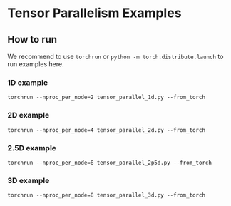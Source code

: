 # Tensor Parallelism Examples

## How to run

We recommend to use `torchrun` or `python -m torch.distribute.launch` to run examples here.

### 1D example
```shell
torchrun --nproc_per_node=2 tensor_parallel_1d.py --from_torch
```

### 2D example
```shell
torchrun --nproc_per_node=4 tensor_parallel_2d.py --from_torch
```

### 2.5D example
```shell
torchrun --nproc_per_node=8 tensor_parallel_2p5d.py --from_torch
```

### 3D example
```shell
torchrun --nproc_per_node=8 tensor_parallel_3d.py --from_torch
```